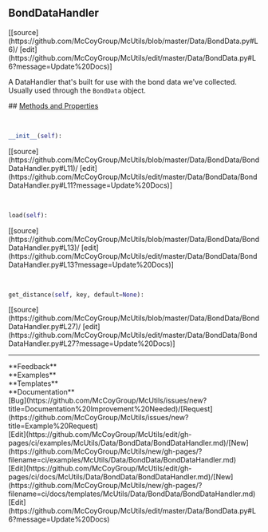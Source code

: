 ## <a id="McUtils.Data.BondData.BondDataHandler">BondDataHandler</a> 

<div class="docs-source-link" markdown="1">
[[source](https://github.com/McCoyGroup/McUtils/blob/master/Data/BondData.py#L6)/
[edit](https://github.com/McCoyGroup/McUtils/edit/master/Data/BondData.py#L6?message=Update%20Docs)]
</div>

A DataHandler that's built for use with the bond data we've collected.
Usually used through the `BondData` object.







<div class="collapsible-section">
 <div class="collapsible-section collapsible-section-header" markdown="1">
## <a class="collapse-link" data-toggle="collapse" href="#methods" markdown="1"> Methods and Properties</a> <a class="float-right" data-toggle="collapse" href="#methods"><i class="fa fa-chevron-down"></i></a>
 </div>
 <div class="collapsible-section collapsible-section-body collapse show" id="methods" markdown="1">
 
<a id="McUtils.Data.BondData.BondDataHandler.__init__" class="docs-object-method">&nbsp;</a> 
```python
__init__(self): 
```
<div class="docs-source-link" markdown="1">
[[source](https://github.com/McCoyGroup/McUtils/blob/master/Data/BondData/BondDataHandler.py#L11)/
[edit](https://github.com/McCoyGroup/McUtils/edit/master/Data/BondData/BondDataHandler.py#L11?message=Update%20Docs)]
</div>


<a id="McUtils.Data.BondData.BondDataHandler.load" class="docs-object-method">&nbsp;</a> 
```python
load(self): 
```
<div class="docs-source-link" markdown="1">
[[source](https://github.com/McCoyGroup/McUtils/blob/master/Data/BondData/BondDataHandler.py#L13)/
[edit](https://github.com/McCoyGroup/McUtils/edit/master/Data/BondData/BondDataHandler.py#L13?message=Update%20Docs)]
</div>


<a id="McUtils.Data.BondData.BondDataHandler.get_distance" class="docs-object-method">&nbsp;</a> 
```python
get_distance(self, key, default=None): 
```
<div class="docs-source-link" markdown="1">
[[source](https://github.com/McCoyGroup/McUtils/blob/master/Data/BondData/BondDataHandler.py#L27)/
[edit](https://github.com/McCoyGroup/McUtils/edit/master/Data/BondData/BondDataHandler.py#L27?message=Update%20Docs)]
</div>
 </div>
</div>












---


<div markdown="1" class="text-secondary">
<div class="container">
  <div class="row">
   <div class="col" markdown="1">
**Feedback**   
</div>
   <div class="col" markdown="1">
**Examples**   
</div>
   <div class="col" markdown="1">
**Templates**   
</div>
   <div class="col" markdown="1">
**Documentation**   
</div>
   <div class="col" markdown="1">
   
</div>
   <div class="col" markdown="1">
   
</div>
   <div class="col" markdown="1">
   
</div>
</div>
  <div class="row">
   <div class="col" markdown="1">
[Bug](https://github.com/McCoyGroup/McUtils/issues/new?title=Documentation%20Improvement%20Needed)/[Request](https://github.com/McCoyGroup/McUtils/issues/new?title=Example%20Request)   
</div>
   <div class="col" markdown="1">
[Edit](https://github.com/McCoyGroup/McUtils/edit/gh-pages/ci/examples/McUtils/Data/BondData/BondDataHandler.md)/[New](https://github.com/McCoyGroup/McUtils/new/gh-pages/?filename=ci/examples/McUtils/Data/BondData/BondDataHandler.md)   
</div>
   <div class="col" markdown="1">
[Edit](https://github.com/McCoyGroup/McUtils/edit/gh-pages/ci/docs/McUtils/Data/BondData/BondDataHandler.md)/[New](https://github.com/McCoyGroup/McUtils/new/gh-pages/?filename=ci/docs/templates/McUtils/Data/BondData/BondDataHandler.md)   
</div>
   <div class="col" markdown="1">
[Edit](https://github.com/McCoyGroup/McUtils/edit/master/Data/BondData.py#L6?message=Update%20Docs)   
</div>
   <div class="col" markdown="1">
   
</div>
   <div class="col" markdown="1">
   
</div>
   <div class="col" markdown="1">
   
</div>
</div>
</div>
</div>